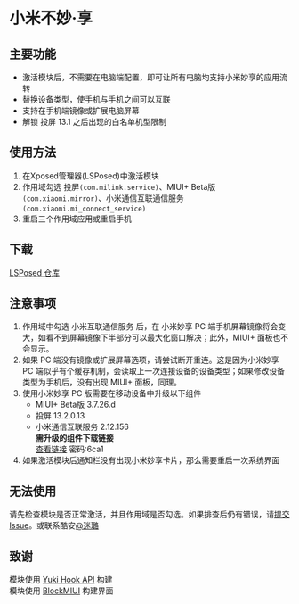 # 小米不妙·享

## 主要功能
* 激活模块后，不需要在电脑端配置，即可让所有电脑均支持小米妙享的应用流转
* 替换设备类型，使手机与手机之间可以互联
* 支持在手机端镜像或扩展电脑屏幕
* 解锁 投屏 13.1 之后出现的白名单机型限制

## 使用方法

1. 在Xposed管理器(LSPosed)中激活模块
2. 作用域勾选 投屏`(com.milink.service)`、MIUI+ Beta版`(com.xiaomi.mirror)`、小米通信互联通信服务`(com.xiaomi.mi_connect_service)`
3. 重启三个作用域应用或重启手机

## 下载
[LSPosed 仓库](https://github.com/Xposed-Modules-Repo/com.gswxxn.unlockmilink/releases)

## 注意事项
1. 作用域中勾选 小米互联通信服务 后，在 小米妙享 PC 端手机屏幕镜像将会变大，如看不到屏幕镜像下半部分可以最大化窗口解决；此外，MIUI+ 面板也不会显示。
2. 如果 PC 端没有镜像或扩展屏幕选项，请尝试断开重连。这是因为小米妙享 PC 端似乎有个缓存机制，会读取上一次连接设备的设备类型；如果修改设备类型为手机后，没有出现 MIUI+ 面板，同理。
3. 使用小米妙享 PC 版需要在移动设备中升级以下组件
   * MIUI+ Beta版 3.7.26.d 
   * 投屏 13.2.0.13 
   * 小米通信互联服务 2.12.156  
   **需升级的组件下载链接**  
   [查看链接](https://wwp.lanzoub.com/b027lfxdc) 密码:6ca1
4. 如果激活模块后通知栏没有出现小米妙享卡片，那么需要重启一次系统界面

## 无法使用
请先检查模块是否正常激活，并且作用域是否勾选。如果排查后仍有错误，请[提交 Issue](https://github.com/GSWXXN/UnlockMiLink/issues/new)。或联系酷安[@迷璐](http://www.coolapk.com/u/1189245)

## 致谢
模块使用 [Yuki Hook API](https://github.com/fankes/YukiHookAPI) 构建  
模块使用 [BlockMIUI](https://github.com/Block-Network/blockmiui) 构建界面